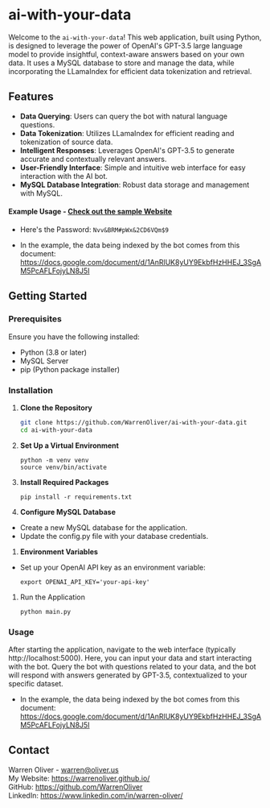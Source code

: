 # ai-with-your-data

Welcome to the `ai-with-your-data`! This web application, built using Python, is designed to leverage the power of OpenAI's GPT-3.5 large language model to provide insightful, context-aware answers based on your own data. It uses a MySQL database to store and manage the data, while incorporating the LLamaIndex for efficient data tokenization and retrieval.

## Features

- **Data Querying**: Users can query the bot with natural language questions.
- **Data Tokenization**: Utilizes LLamaIndex for efficient reading and tokenization of source data.
- **Intelligent Responses**: Leverages OpenAI's GPT-3.5 to generate accurate and contextually relevant answers.
- **User-Friendly Interface**: Simple and intuitive web interface for easy interaction with the AI bot.
- **MySQL Database Integration**: Robust data storage and management with MySQL.

#### Example Usage - [Check out the sample Website](https://ai-with-your-data-c168d195d2d8.herokuapp.com/bot)
- Here's the Password: `Nvv&BRM#pWx&2CD6VQm$9`

- In the example, the data being indexed by the bot comes from this document: https://docs.google.com/document/d/1AnRlUK8yUY9EkbfHzHHEJ_3SgAM5PcAFLFojyLN8J5I

## Getting Started

### Prerequisites

Ensure you have the following installed:
- Python (3.8 or later)
- MySQL Server
- pip (Python package installer)

### Installation

1. **Clone the Repository**
   ```bash
   git clone https://github.com/WarrenOliver/ai-with-your-data.git
   cd ai-with-your-data
   ```

2. **Set Up a Virtual Environment**
   ```
   python -m venv venv
   source venv/bin/activate
   ```

3. **Install Required Packages**
    ```
    pip install -r requirements.txt
    ```

4. **Configure MySQL Database**
- Create a new MySQL database for the application.
- Update the config.py file with your database credentials.

1. **Environment Variables**
- Set up your OpenAI API key as an environment variable:
    ```
    export OPENAI_API_KEY='your-api-key'
    ```

1. Run the Application
    ```
    python main.py
    ```



### Usage

After starting the application, navigate to the web interface (typically http://localhost:5000). Here, you can input your data and start interacting with the bot. Query the bot with questions related to your data, and the bot will respond with answers generated by GPT-3.5, contextualized to your specific dataset.
- In the example, the data being indexed by the bot comes from this document: https://docs.google.com/document/d/1AnRlUK8yUY9EkbfHzHHEJ_3SgAM5PcAFLFojyLN8J5I




## Contact

Warren Oliver - warren@oliver.us  
My Website: https://warrenoliver.github.io/  
GitHub: https://github.com/WarrenOliver  
LinkedIn: https://www.linkedin.com/in/warren-oliver/
